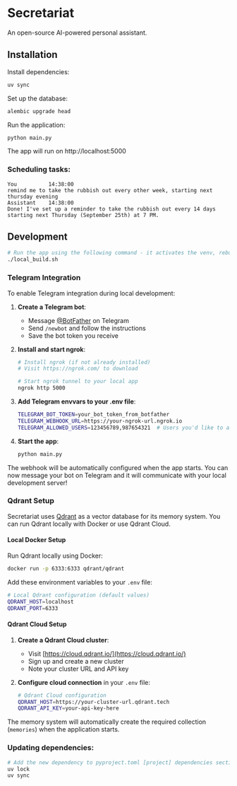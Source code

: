 # Secretariat

An open-source AI-powered personal assistant.

## Installation

Install dependencies:

```bash
uv sync
```

Set up the database:

```bash
alembic upgrade head
```

Run the application:

```bash
python main.py
```
The app will run on http://localhost:5000

### Scheduling tasks:

```
You          14:38:00
remind me to take the rubbish out every other week, starting next thursday evening
Assistant    14:38:00
Done! I've set up a reminder to take the rubbish out every 14 days starting next Thursday (September 25th) at 7 PM.
```

## Development

```bash
# Run the app using the following command - it activates the venv, rebuilds CSS the starts the app:
./local_build.sh
```

### Telegram Integration

To enable Telegram integration during local development:

1. **Create a Telegram bot**:
   - Message [@BotFather](https://t.me/botfather) on Telegram
   - Send `/newbot` and follow the instructions
   - Save the bot token you receive

2. **Install and start ngrok**:
   ```bash
   # Install ngrok (if not already installed)
   # Visit https://ngrok.com/ to download

   # Start ngrok tunnel to your local app
   ngrok http 5000
   ```

3. **Add Telegram envvars to your .env file**:
   ```bash
   TELEGRAM_BOT_TOKEN=your_bot_token_from_botfather
   TELEGRAM_WEBHOOK_URL=https://your-ngrok-url.ngrok.io
   TELEGRAM_ALLOWED_USERS=123456789,987654321  # Users you'd like to allow to use your bot.
   ```

4. **Start the app**:
   ```bash
   python main.py
   ```

The webhook will be automatically configured when the app starts. You can now message your bot on Telegram and it will communicate with your local development server!

### Qdrant Setup

Secretariat uses [Qdrant](https://qdrant.tech/) as a vector database for its memory system. You can run Qdrant locally with Docker or use Qdrant Cloud.

#### Local Docker Setup

Run Qdrant locally using Docker:

```bash
docker run -p 6333:6333 qdrant/qdrant
```

Add these environment variables to your `.env` file:

```bash
# Local Qdrant configuration (default values)
QDRANT_HOST=localhost
QDRANT_PORT=6333
```

#### Qdrant Cloud Setup

1. **Create a Qdrant Cloud cluster**:
   - Visit [https://cloud.qdrant.io/](https://cloud.qdrant.io/)
   - Sign up and create a new cluster
   - Note your cluster URL and API key

2. **Configure cloud connection** in your `.env` file:
   ```bash
   # Qdrant Cloud configuration
   QDRANT_HOST=https://your-cluster-url.qdrant.tech
   QDRANT_API_KEY=your-api-key-here
   ```

The memory system will automatically create the required collection (`memories`) when the application starts.

### Updating dependencies:

```bash
# Add the new dependency to pyproject.toml [project] dependencies section, then:
uv lock
uv sync
```

